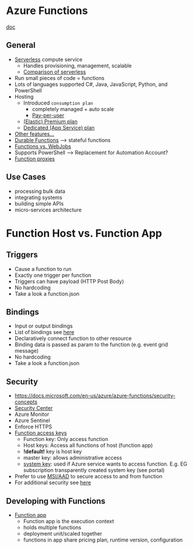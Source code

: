 # Azure Functions

[doc](https://docs.microsoft.com/en-us/azure/azure-functions/functions-overview)

## General

* [Serverless](https://azure.microsoft.com/en-us/overview/serverless-computing/) compute service
  * Handles provisioning, management, scalable
  * [Comparison of serverless](https://docs.microsoft.com/en-us/azure/azure-functions/functions-compare-logic-apps-ms-flow-webjobs?toc=/azure/azure-functions/durable/toc.json)
* Run small pieces of code = functions
* Lots of languages supported C#, Java, JavaScript, Python, and PowerShell
* Hosting
  * Introduced `consumption plan`
    * completely managed + auto scale
    * [Pay-per-user](https://docs.microsoft.com/en-us/azure/azure-functions/functions-overview#pricing)
  * [(Elastic) Premium plan](https://docs.microsoft.com/en-us/azure/azure-functions/functions-scale#premium-plan)
  * [Dedicated (App Service) plan](https://docs.microsoft.com/en-us/azure/azure-functions/functions-scale#app-service-plan) 
* [Other features...](https://docs.microsoft.com/en-us/azure/azure-functions/functions-overview#features)
* [Durable Functions](https://docs.microsoft.com/en-us/azure/azure-functions/durable/durable-functions-overview?tabs=csharp) --> stateful functions
* [Functions vs. WebJobs](https://docs.microsoft.com/en-us/azure/azure-functions/functions-compare-logic-apps-ms-flow-webjobs?toc=/azure/azure-functions/durable/toc.json#compare-functions-and-webjobs)
* Supports PowerShell --> Replacement for Automation Account?
* [Function proxies](https://docs.microsoft.com/en-us/azure/azure-functions/functions-proxies)

## Use Cases
* processing bulk data
* integrating systems
* building simple APIs
* micro-services architecture

# Function Host vs. Function App

## Triggers
* Cause a function to run
* Exactly one trigger per function
* Triggers can have payload (HTTP Post Body)
* No hardcoding
* Take a look a function.json

## Bindings
* Input or output bindings
* List of bindings see [here](https://docs.microsoft.com/en-us/azure/azure-functions/functions-triggers-bindings#supported-bindings)
* Declaratively connect function to other resource
* Binding data is passed as param to the function (e.g. event grid message)
* No hardcoding
* Take a look a function.json

## Security
* https://docs.microsoft.com/en-us/azure/azure-functions/security-concepts
* [Security Center](https://azure.microsoft.com/en-us/services/security-center/)
* Azure Monitor
* Azure Sentinel
* Enforce HTTPS
* [Function access keys](https://docs.microsoft.com/en-us/azure/azure-functions/security-concepts#function-access-keys)
  * Function key: Only access function
  * Host keys: Access all functions of host (function app)
  * **!default!** key is host key
  * master key: allows administrative access
  * [system key](https://docs.microsoft.com/en-us/azure/azure-functions/security-concepts#system-key): used if Azure service wants to access function. E.g. EG subscription transparently created system key (see portal) 
* Prefer to use [MSI/AAD](https://docs.microsoft.com/en-us/azure/app-service/overview-authentication-authorization) to secure access to and from function
* For additional security see [here](https://docs.microsoft.com/en-us/azure/azure-functions/security-concepts)

## Developing with Functions
* [Function app](https://docs.microsoft.com/en-us/azure/azure-functions/functions-reference#function-app)
  * Function app is the execution context 
  * holds multiple functions
  * deployment unit/scaled together
  * functions in app share pricing plan, runtime version, configuration